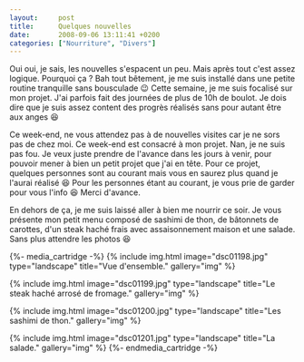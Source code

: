 ```yaml
---
layout:     post
title:      Quelques nouvelles
date:       2008-09-06 13:11:41 +0200
categories: ["Nourriture", "Divers"]
---
```


Oui oui, je sais, les nouvelles s'espacent un peu. Mais après tout c'est assez logique. Pourquoi ça ? Bah tout
bêtement, je me suis installé dans une petite routine tranquille sans bousculade :wink: Cette semaine, je me suis
focalisé sur mon projet. J'ai parfois fait des journées de plus de 10h de boulot. Je dois dire que je suis assez
content des progrès réalisés sans pour autant être aux anges :laughing:

<!--more-->

Ce week-end, ne vous attendez pas à de nouvelles visites car je ne sors pas de chez moi. Ce week-end est consacré à
mon projet. Nan, je ne suis pas fou. Je veux juste prendre de l'avance dans les jours à venir, pour pouvoir mener à
bien un petit projet que j'ai en tête. Pour ce projet, quelques personnes sont au courant mais vous en saurez plus
quand je l'aurai réalisé :laughing: Pour les personnes étant au courant, je vous prie de garder pour vous l'info 
:laughing: Merci d'avance.

En dehors de ça, je me suis laissé aller à bien me nourrir ce soir. Je vous présente mon petit menu composé de
sashimi de thon, de bâtonnets de carottes, d'un steak haché frais avec assaisonnement maison et une salade. Sans
plus attendre les photos :laughing:

{%- media_cartridge -%}
{% include img.html
    image="dsc01198.jpg"
    type="landscape"
    title="Vue d'ensemble."
    gallery="img"
%}

{% include img.html
    image="dsc01199.jpg"
    type="landscape"
    title="Le steak haché arrosé de fromage."
    gallery="img"
%}

{% include img.html
    image="dsc01200.jpg"
    type="landscape"
    title="Les sashimi de thon."
    gallery="img"
%}

{% include img.html
    image="dsc01201.jpg"
    type="landscape"
    title="La salade."
    gallery="img"
%}
{%- endmedia_cartridge -%}
